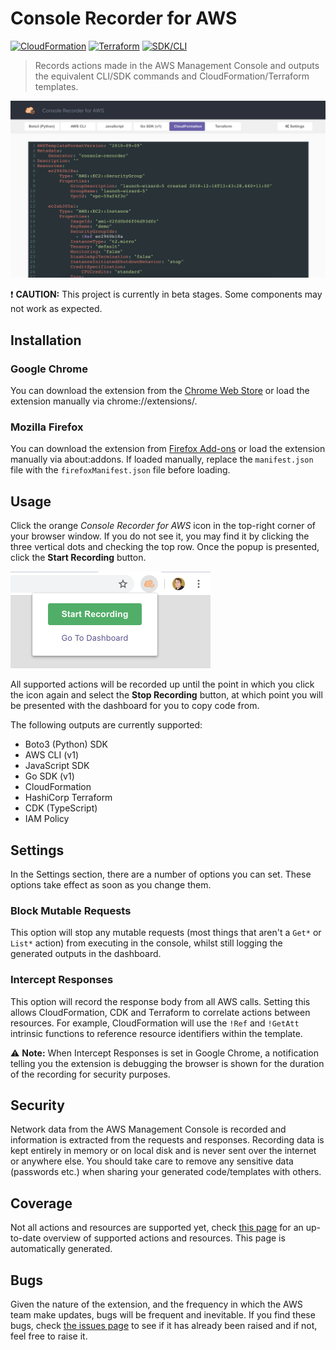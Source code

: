 # Console Recorder for AWS

[![CloudFormation](https://img.shields.io/badge/CloudFormation-99%25-orange.svg)](https://github.com/iann0036/AWSConsoleRecorderGenerator/blob/master/coverage.md#cloudformation-resource-coverage) [![Terraform](https://img.shields.io/badge/Terraform-50%25-blue.svg)](https://github.com/iann0036/AWSConsoleRecorderGenerator/blob/master/coverage.md#terraform-coverage) [![SDK/CLI](https://img.shields.io/badge/SDK%2FCLI-19%25-lightgrey.svg)](https://github.com/iann0036/AWSConsoleRecorderGenerator/blob/master/coverage.md#service-coverage)

> Records actions made in the AWS Management Console and outputs the equivalent CLI/SDK commands and CloudFormation/Terraform templates.


![Screenshot](assets/screen1.png)

:exclamation: **CAUTION:** This project is currently in beta stages. Some components may not work as expected.


## Installation

### Google Chrome

You can download the extension from the [Chrome Web Store](https://chrome.google.com/webstore/detail/console-recorder/ganlhgooidfbijjidcpkeaohjnkeicba) or load the extension manually via chrome://extensions/.

### Mozilla Firefox

You can download the extension from [Firefox Add-ons](https://addons.mozilla.org/en-GB/firefox/addon/console-recorder/) or load the extension manually via about:addons. If loaded manually, replace the `manifest.json` file with the `firefoxManifest.json` file before loading.

## Usage

Click the orange _Console Recorder for AWS_ icon in the top-right corner of your browser window. If you do not see it, you may find it by clicking the three vertical dots and checking the top row. Once the popup is presented, click the **Start Recording** button.

![Screenshot](assets/screen2.png)

All supported actions will be recorded up until the point in which you click the icon again and select the **Stop Recording** button, at which point you will be presented with the dashboard for you to copy code from.

The following outputs are currently supported:

* Boto3 (Python) SDK
* AWS CLI (v1)
* JavaScript SDK
* Go SDK (v1)
* CloudFormation
* HashiCorp Terraform
* CDK (TypeScript)
* IAM Policy

## Settings

In the Settings section, there are a number of options you can set. These options take effect as soon as you change them.

### Block Mutable Requests

This option will stop any mutable requests (most things that aren't a `Get*` or `List*` action) from executing in the console, whilst still logging the generated outputs in the dashboard.

### Intercept Responses

This option will record the response body from all AWS calls. Setting this allows CloudFormation, CDK and Terraform to correlate actions between resources. For example, CloudFormation will use the `!Ref` and `!GetAtt` intrinsic functions to reference resource identifiers within the template.

:warning: **Note:** When Intercept Responses is set in Google Chrome, a notification telling you the extension is debugging the browser is shown for the duration of the recording for security purposes.

## Security

Network data from the AWS Management Console is recorded and information is extracted from the requests and responses. Recording data is kept entirely in memory or on local disk and is never sent over the internet or anywhere else. You should take care to remove any sensitive data (passwords etc.) when sharing your generated code/templates with others.

## Coverage

Not all actions and resources are supported yet, check [this page](https://github.com/iann0036/AWSConsoleRecorderGenerator/blob/master/coverage.md) for an up-to-date overview of supported actions and resources. This page is automatically generated.

## Bugs

Given the nature of the extension, and the frequency in which the AWS team make updates, bugs will be frequent and inevitable. If you find these bugs, check [the issues page](https://github.com/iann0036/AWSConsoleRecorder/issues) to see if it has already been raised and if not, feel free to raise it.
